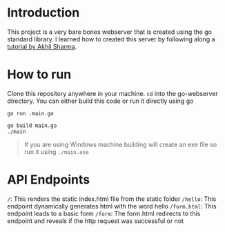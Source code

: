 # Introduction

This project is a very bare bones webserver that is created using the go standard library. I learned how to created this server by following along a [tutorial by Akhil Sharma](https://www.youtube.com/watch?v=ASBUp7stqjo).

# How to run

Clone this repository anywhere in your machine. `cd` into the go-webserver directory. You can either build this code or run it directly using go

```
go run .main.go
```

```
go build main.go
./main
```

> If you are using Windows machine building will create an exe file so run it using `./main.exe`

# API Endpoints

`/`: This renders the static index.html file from the static folder
`/hello`: This endpoint dynamically generates html with the word hello
`/form.html`: This endpoint leads to a basic form
`/form`: The form.html redirects to this endpoint and reveals if the http request was successful or not
